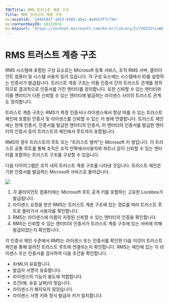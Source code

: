 ```yaml
---
TOCTitle: RMS 트러스트 계층 구조
Title: RMS 트러스트 계층 구조
ms:assetid: '2d44182f-a653-4383-aba1-dade53f7cf9a'
ms:contentKeyID: 18122874
ms:mtpsurl: 'https://technet.microsoft.com/ko-kr/library/Cc720232(v=WS.10)'
---
```


RMS 트러스트 계층 구조
======================

RMS 시스템에 포함된 구성 요소로는 Microsoft 등록 서비스, 조직 RMS 서버, 클라이언트 컴퓨터 및 시스템 사용자 등이 있습니다. 각 구성 요소에는 시스템에서 ID를 설정하는 인증서가 발급됩니다. 트러스트 계층 구조는 이들 인증서 간의 트러스트 관계를 정의하므로 결과적으로 인증서를 가진 엔터티를 정의합니다. 또한 신뢰할 수 있는 엔터티와 이들 엔터티가 다른 신뢰할 수 있는 엔터티에 발급하는 라이센스 사이의 트러스트 관계도 정의합니다.

트러스트 계층 구조는 RMS가 특정 인증서나 라이센스에서 항상 따를 수 있는 트러스트 체인에 포함된 인증서 및 라이센스를 신뢰할 수 있는 키 쌍에 연결합니다. 트러스트 체인에는 현재 인증서, 인증서를 발급한 엔터티의 인증서, 이 엔터티의 인증서를 발급한 엔터티의 인증서 등이 트러스트의 체인에서 루트까지 포함됩니다.

RMS의 경우 트러스트의 루트 또는 "트러스트 앵커"는 Microsoft 키 쌍입니다. 이 트러스트 공통 루트를 통해 조직은 조직 안팍에서사용자와 파트너 같이 신뢰할 수 있는 엔터티를 포함하는 트러스트 구조를 구성할 수 있습니다.

다음 다이어그램은 조직 내의 트러스트 계층 구조를 나타낸 것입니다. 트러스트 체인은 기본 인증서를 발급하는 Microsoft 서비스로 돌아갑니다.

![](images/Cc720232.6c169175-94fb-4ec0-93bc-12748aae3ac4(WS.10).gif)
1.  각 클라이언트 컴퓨터에는 Microsoft 루트 공개 키를 포함하는 고유한 Lockbox가 발급됩니다.
2.  라이센스 요청을 받은 RMS는 트러스트 계층 구조에 있는 경로를 따라 트러스트 루트로 돌아가서 사용자를 확인합니다.
3.  RMS는 라이센스에 이름이 지정된 신뢰할 수 있는 엔터티의 인증을 확인합니다.
4.  RMS는 신뢰할 수 있는 엔터티의 인증서가 트러스트 계층 구조에 있는 서버에 의해 발급되었는지 확인합니다.

각 인증서 체인 수준에서 RMS는 라이센스 또는 인증서를 확인한 다음 이것이 트러스트 체인을 통해 알려진 트러스트 루트에 연결되는지 확인합니다. RMS는 체인에 있는 각 라이센스 또는 인증서를 검사하여 다음 조건을 확인합니다.

-   XrML이 유효합니다.
-   발급자 서명이 유효합니다.
-   라이센스의 기능이 용도에 적합합니다.
-   조건(예: 유효 날짜)이 맞습니다.
-   라이센스가 해지되지 않았습니다.
-   라이센스 서명 키와 정식 발급자 키가 일치합니다.
